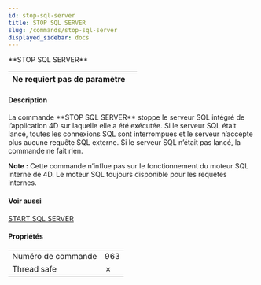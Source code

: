 ```yaml
---
id: stop-sql-server
title: STOP SQL SERVER
slug: /commands/stop-sql-server
displayed_sidebar: docs
---
```


<!--REF #_command_.STOP SQL SERVER.Syntax-->**STOP SQL SERVER**<!-- END REF-->
<!--REF #_command_.STOP SQL SERVER.Params-->
| Ne requiert pas de paramètre |  |
| --- | --- |

<!-- END REF-->

#### Description 

<!--REF #_command_.STOP SQL SERVER.Summary-->La commande **STOP SQL SERVER** stoppe le serveur SQL intégré de l’application 4D sur laquelle elle a été exécutée.<!-- END REF--> Si le serveur SQL était lancé, toutes les connexions SQL sont interrompues et le serveur n’accepte plus aucune requête SQL externe. Si le serveur SQL n’était pas lancé, la commande ne fait rien.

**Note :** Cette commande n’influe pas sur le fonctionnement du moteur SQL interne de 4D. Le moteur SQL toujours disponible pour les requêtes internes.

#### Voir aussi 

[START SQL SERVER](start-sql-server.md)  

#### Propriétés

|  |  |
| --- | --- |
| Numéro de commande | 963 |
| Thread safe | &cross; |


